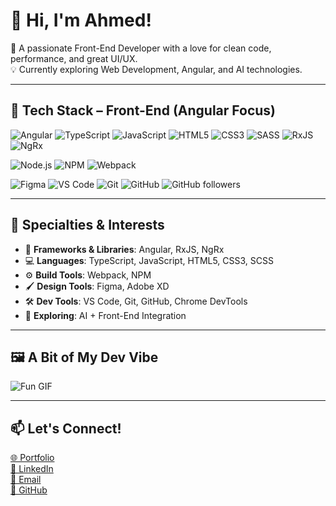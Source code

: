 # 👋 Hi, I'm Ahmed!

🎯 A passionate Front-End Developer with a love for clean code, performance, and great UI/UX.  
💡 Currently exploring Web Development, Angular, and AI technologies.  

---

## 🧰 Tech Stack – Front-End (Angular Focus)

![Angular](https://img.shields.io/badge/Angular-DD0031?style=for-the-badge&logo=angular&logoColor=white)
![TypeScript](https://img.shields.io/badge/TypeScript-3178C6?style=for-the-badge&logo=typescript&logoColor=white)
![JavaScript](https://img.shields.io/badge/JavaScript-F7DF1E?style=for-the-badge&logo=javascript&logoColor=black)
![HTML5](https://img.shields.io/badge/HTML5-E34F26?style=for-the-badge&logo=html5&logoColor=white)
![CSS3](https://img.shields.io/badge/CSS3-1572B6?style=for-the-badge&logo=css3&logoColor=white)
![SASS](https://img.shields.io/badge/Sass-CC6699?style=for-the-badge&logo=sass&logoColor=white)
![RxJS](https://img.shields.io/badge/RxJS-B7178C?style=for-the-badge&logo=reactivex&logoColor=white)
![NgRx](https://img.shields.io/badge/NgRx-A52A2A?style=for-the-badge&logo=redux&logoColor=white)

![Node.js](https://img.shields.io/badge/Node.js-339933?style=for-the-badge&logo=node.js&logoColor=white)
![NPM](https://img.shields.io/badge/NPM-CB3837?style=for-the-badge&logo=npm&logoColor=white)
![Webpack](https://img.shields.io/badge/Webpack-8DD6F9?style=for-the-badge&logo=webpack&logoColor=black)

![Figma](https://img.shields.io/badge/Figma-F24E1E?style=for-the-badge&logo=figma&logoColor=white)
![VS Code](https://img.shields.io/badge/VS%20Code-007ACC?style=for-the-badge&logo=visual-studio-code&logoColor=white)
![Git](https://img.shields.io/badge/Git-F05032?style=for-the-badge&logo=git&logoColor=white)
![GitHub](https://img.shields.io/badge/GitHub-181717?style=for-the-badge&logo=github&logoColor=white)
![GitHub followers](https://img.shields.io/github/followers/your-github-username?label=Follow&style=social)

---

## 🎨 Specialties & Interests

- 🧠 **Frameworks & Libraries**: Angular, RxJS, NgRx
- 💻 **Languages**: TypeScript, JavaScript, HTML5, CSS3, SCSS
- ⚙️ **Build Tools**: Webpack, NPM
- 🖌️ **Design Tools**: Figma, Adobe XD
- 🛠️ **Dev Tools**: VS Code, Git, GitHub, Chrome DevTools
- 🤖 **Exploring**: AI + Front-End Integration

---

## 🖼️ A Bit of My Dev Vibe
![Fun GIF](https://media.giphy.com/media/qgQUggAC3Pfv687qPC/giphy.gif)

---

## 📫 Let's Connect!

[🌐 Portfolio](https://your-website.com)  
[💼 LinkedIn](https://linkedin.com/in/ahmed-farook)  
[📧 Email](mailto:youremail@example.com)  
[🐙 GitHub](https://github.com/your-github-username)


